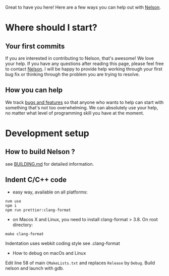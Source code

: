 Great to have you here! Here are a few ways you can help out with [Nelson](https://github.com/Nelson-numerical-software/nelson).

# Where should I start?

## Your first commits

If you are interested in contributing to Nelson, that's awesome! We love your help.
If you have any questions after reading this page, please feel free to contact [Nelson](https://github.com/Nelson-numerical-software). I will be happy to provide help working through your first bug fix or thinking through the problem you are trying to resolve.

## How you can help

We track [bugs and features](https://github.com/Nelson-numerical-software/nelson/issues) so that anyone who wants to help can start with something that's not too overwhelming.
We can absolutely use your help, no matter what level of programming skill you have at the moment.

# Development setup

## How to build Nelson ?

see [BUILDING.md](https://github.com/Nelson-numerical-software/nelson/blob/master/BUILDING.md) for detailed information.

## Indent C/C++ code

- easy way, available on all platforms:

```
nvm use
npm i
npm run prettier:clang-format
```

- on Macos X and Linux, you need to install clang-format > 3.8. On root directory:

```
make clang-format
```

Indentation uses webkit coding style see .clang-format

- How to debug on macOs and Linux

Edit line 58 of main `CMakeLists.txt` and replaces `Release` by `Debug`. Build nelson and launch with gdb.
